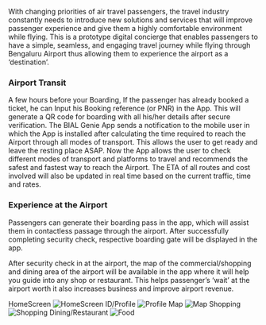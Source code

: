 With changing priorities of air travel passengers, 
the travel industry constantly needs to introduce new solutions and services that will improve 
passenger experience and give them a highly comfortable environment while flying.
This is a prototype digital concierge that enables passengers to have a simple, seamless, and engaging travel journey 
while flying through Bengaluru Airport thus allowing them to experience the airport as a ‘destination’. 

### Airport Transit ###
A few hours before your Boarding, If the passenger has already booked a ticket, he can Input his
Booking reference (or PNR) in the App. This will generate a QR code for boarding with all his/her details after secure
verification. The BIAL Genie App sends a notification to the mobile user in which the App is
installed after calculating the time required to reach the Airport through all modes of transport.
This allows the user to get ready and leave the resting place ASAP. Now the App allows the user
to check different modes of transport and platforms to travel and recommends the safest and
fastest way to reach the Airport. The ETA of all routes and cost involved will also be updated in
real time based on the current traffic, time and rates.

### Experience at the Airport ###
Passengers can generate their boarding pass in the app, which will assist them in contactless
passage through the airport. After successfully completing security check, respective boarding gate will 
be displayed in the app.

After security check in at the airport, the map of the commercial/shopping and dining area of the airport will be available
in the app where it will help you guide into any shop or restaurant. This helps passenger’s ‘wait’ at the airport worth it also 
increases business and improve airport revenue.

HomeScreen
![HomeScreen](https://user-images.githubusercontent.com/57354593/181223596-feae95cd-7df0-405f-8f6b-7b70401b971e.jpg)
ID/Profile
![Profile](https://user-images.githubusercontent.com/57354593/181223624-feb33c84-5b78-4aaa-b79e-188f34905d44.jpg)
Map
![Map](https://user-images.githubusercontent.com/57354593/181223734-be3bbd30-031f-4a7e-bdfb-39eb5ccf7872.jpg)
Shopping
![Shopping](https://user-images.githubusercontent.com/57354593/181223877-e3e944e6-2ee1-4079-9d10-3aa95286058f.jpg)
Dining/Restaurant
![Food](https://user-images.githubusercontent.com/57354593/181223999-ded18fb2-b49d-4323-b1ac-95fb7bc598d6.jpg)






